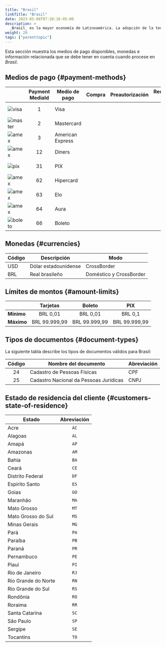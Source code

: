 ```yaml
---
title: "Brasil"
linkTitle: "Brasil"
date: 2023-05-08T07:28:16-05:00
description: >
  _Brasil_ es la mayor economía de Latinoamérica. La adopción de la tecnología digital se ha disparado en los últimos años, centrándose principalmente en comercio electrónico, pagos y banca en línea.
weight: 20
tags: ["parenttopic"]
---
```


Esta sección muestra los medios de pago disponibles, monedas e información relacionada que se debe tener en cuenta cuando procese en _Brasil_.

## Medios de pago {#payment-methods}

| | Payment MediaId | Medio de pago | Compra | Preautorización | Reembolso total | Reembolso parcial | Tipo | Flujo |
|-----|:---:|---|:---:|:---:|:---:|:---:|-----|-----|
| <img src="https://s3.amazonaws.com/gateway.prod.bamboopayment.com/payment-method-logos/Visa_CreditCard.png" alt="visa" style="min-width: 40px;" /> | 1 | Visa | <img src="/assets/check_mark_64.png" width="15px"/> | <img src="/assets/check_mark_64.png" width="15px"/> | <img src="/assets/check_mark_64.png" width="15px"/> | <img src="/assets/x_mark_64.png" width="15px"/> | Tarjeta de crédito | API |
| <img src="https://s3.amazonaws.com/gateway.prod.bamboopayment.com/payment-method-logos/MasterCard_CreditCard.png" alt="master" style="min-width: 40px;" /> | 2 | Mastercard | <img src="/assets/check_mark_64.png" width="15px"/> | <img src="/assets/check_mark_64.png" width="15px"/> | <img src="/assets/check_mark_64.png" width="15px"/> | <img src="/assets/x_mark_64.png" width="15px"/> | Tarjeta de crédito | API |
| <img src="https://s3.amazonaws.com/gateway.prod.bamboopayment.com/payment-method-logos/AmericanExpress_CreditCard.png" alt="amex" style="min-width: 40px;" /> | 3 | American Express | <img src="/assets/check_mark_64.png" width="15px"/> | <img src="/assets/check_mark_64.png" width="15px"/> | <img src="/assets/check_mark_64.png" width="15px"/> | <img src="/assets/x_mark_64.png" width="15px"/> | Tarjeta de crédito | API |
| <img src="https://s3.amazonaws.com/gateway.prod.bamboopayment.com/payment-method-logos/Diners_CreditCard.png" alt="amex" style="min-width: 40px;" /> | 12 | Diners | <img src="/assets/check_mark_64.png" width="15px"/> | <img src="/assets/check_mark_64.png" width="15px"/> | <img src="/assets/check_mark_64.png" width="15px"/> | <img src="/assets/x_mark_64.png" width="15px"/> | Tarjeta de crédito | API |
| <img src="https://s3.amazonaws.com/gateway.prod.bamboopayment.com/payment-method-logos/PIX_BankTransfer.png" alt="pix" style="min-width: 40px;" /> | 31 | PIX | <img src="/assets/check_mark_64.png" width="15px"/> | <img src="/assets/x_mark_64.png" width="15px"/> | <img src="/assets/x_mark_64.png" width="15px"/> | <img src="/assets/x_mark_64.png" width="15px"/> | Transferencia Bancaria | API
| <img src="https://s3.amazonaws.com/gateway.prod.bamboopayment.com/payment-method-logos/Hipercard_CreditCard.png" alt="amex" style="min-width: 40px;" /> | 62 | Hipercard | <img src="/assets/check_mark_64.png" width="15px"/> | <img src="/assets/check_mark_64.png" width="15px"/> | <img src="/assets/check_mark_64.png" width="15px"/> | <img src="/assets/x_mark_64.png" width="15px"/> | Tarjeta de crédito | API |
| <img src="https://s3.amazonaws.com/gateway.prod.bamboopayment.com/payment-method-logos/Elo_CreditCard.png" alt="amex" style="min-width: 40px;" /> | 63 | Elo | <img src="/assets/check_mark_64.png" width="15px"/> | <img src="/assets/check_mark_64.png" width="15px"/> | <img src="/assets/check_mark_64.png" width="15px"/> | <img src="/assets/x_mark_64.png" width="15px"/> | Tarjeta de crédito | API |
| <img src="https://s3.amazonaws.com/gateway.prod.bamboopayment.com/payment-method-logos/Aura_CreditCard.png" alt="amex" style="min-width: 40px;" /> | 64 | Aura | <img src="/assets/check_mark_64.png" width="15px"/> | <img src="/assets/check_mark_64.png" width="15px"/> | <img src="/assets/check_mark_64.png" width="15px"/> | <img src="/assets/x_mark_64.png" width="15px"/> | Tarjeta de crédito | API |
| <img src="https://s3.amazonaws.com/gateway.prod.bamboopayment.com/payment-method-logos/Boleto_PhysicalNetwork.png" alt="boleto" style="min-width: 40px;" /> | 66 | Boleto | <img src="/assets/check_mark_64.png" width="15px"/> | <img src="/assets/x_mark_64.png" width="15px"/> | <img src="/assets/x_mark_64.png" width="15px"/> | <img src="/assets/x_mark_64.png" width="15px"/> | Efectivo | API |

## Monedas {#currencies}

| Código | Descripción          | Modo                     |
|--------|----------------------|--------------------------|
| USD    | Dólar estadounidense | CrossBorder              |
| BRL    | Real brasileño       | Doméstico y CrossBorder |

## Límites de montos {#amount-limits}

|  | Tarjetas | Boleto | PIX |
|---|:---:|:---:|:---:|
| **Mínimo**  | BRL 0,01 | BRL 0,01 | BRL 0,1 |
| **Máximo** | BRL 99.999,99 | BRL 99.999,99 | BRL 99.999,99 |

## Tipos de documentos {#document-types}
La siguiente tabla describe los tipos de documentos válidos para Brasil:

| Código | Nombre del documento                   | Abreviación |
|:------:|----------------------------------------|--------------|
| 24     | Cadastro de Pessoas Físicas            | CPF          |
| 25     | Cadastro Nacional da Pessoas Jurídicas | CNPJ         |

## Estado de residencia del cliente {#customers-state-of-residence}

<div id="shortTable"></div>

| Estado | Abreviación |
|---|:-:|
| Acre | `AC` |
| Alagoas | `AL` |
| Amapá | `AP` |
| Amazonas | `AM` |
| Bahia | `BA` |
| Ceará | `CE` |
| Distrito Federal | `DF` |
| Espírito Santo | `ES` |
| Goias | `GO` |
| Maranhão | `MA` |
| Mato Grosso | `MT` |
| Mato Grosso do Sul | `MS` |
| Minas Gerais | `MG` |
| Pará | `PA` |
| Paraíba | `PB` |
| Paraná | `PR` |
| Pernambuco | `PE` |
| Piauí | `PI` |
| Rio de Janeiro | `RJ` |
| Rio Grande do Norte | `RN` |
| Rio Grande do Sul | `RS` |
| Rondônia | `RO` |
| Roraima | `RR` |
| Santa Catarina | `SC` |
| São Paulo | `SP` |
| Sergipe | `SE` |
| Tocantins | `TO` |
